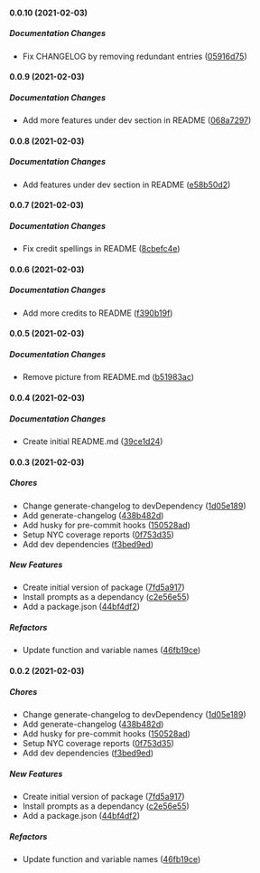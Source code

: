 #### 0.0.10 (2021-02-03)

##### Documentation Changes

*  Fix CHANGELOG by removing redundant entries ([05916d75](https://github.com/brainomite/auto-config-eslint-for-prettier/commit/05916d759f9f8221acd8532c037aa98f768dacda))

#### 0.0.9 (2021-02-03)

##### Documentation Changes

*  Add more features under dev section in  README ([068a7297](https://github.com/brainomite/auto-config-eslint-for-prettier/commit/068a72979457dc3f46d3d6e9d83f15a266649027))

#### 0.0.8 (2021-02-03)

##### Documentation Changes

*  Add features under dev section in  README ([e58b50d2](https://github.com/brainomite/auto-config-eslint-for-prettier/commit/e58b50d27748c8363959bb8c05e90c8bf32243e2))

#### 0.0.7 (2021-02-03)

##### Documentation Changes

*  Fix credit spellings in README ([8cbefc4e](https://github.com/brainomite/auto-config-eslint-for-prettier/commit/8cbefc4e157372e68cdcd71da416714d19aa49d9))

#### 0.0.6 (2021-02-03)

##### Documentation Changes

*  Add more credits to README ([f390b19f](https://github.com/brainomite/auto-config-eslint-for-prettier/commit/f390b19f60dbefca79936f30aacdd989db9a6cfe))

#### 0.0.5 (2021-02-03)

##### Documentation Changes

*  Remove picture from README.md ([b51983ac](https://github.com/brainomite/auto-config-eslint-for-prettier/commit/b51983ac5ab6206ec8e4c7a1d2e4ed95c51e08ea))

#### 0.0.4 (2021-02-03)

##### Documentation Changes

*  Create initial README.md ([39ce1d24](https://github.com/brainomite/auto-config-eslint-for-prettier/commit/39ce1d2460ee15fda7b70931f35e2f784f513edd))

#### 0.0.3 (2021-02-03)

##### Chores

*  Change generate-changelog to devDependency ([1d05e189](https://github.com/brainomite/auto-config-eslint-for-prettier/commit/1d05e189d336e50d8341ba5c7c56994f8213a901))
*  Add generate-changelog ([438b482d](https://github.com/brainomite/auto-config-eslint-for-prettier/commit/438b482dcef7bccf137a6951a49c8e5cd6b1f4c0))
*  Add husky for pre-commit hooks ([150528ad](https://github.com/brainomite/auto-config-eslint-for-prettier/commit/150528adbd463b4674e98158dc953fdaf8bb6595))
*  Setup NYC coverage reports ([0f753d35](https://github.com/brainomite/auto-config-eslint-for-prettier/commit/0f753d3543dddc0a00c86421bb6fa1f6ac1c1901))
*  Add dev dependencies ([f3bed9ed](https://github.com/brainomite/auto-config-eslint-for-prettier/commit/f3bed9ed937ea34422cbb1b950962d64c9cd2ed0))

##### New Features

*  Create initial version of package ([7fd5a917](https://github.com/brainomite/auto-config-eslint-for-prettier/commit/7fd5a9179e44946699f61ced440fa789a81c1078))
*  Install prompts as a dependancy ([c2e56e55](https://github.com/brainomite/auto-config-eslint-for-prettier/commit/c2e56e5566141daa1050f694fd6fdf796b58d859))
*  Add a package.json ([44bf4df2](https://github.com/brainomite/auto-config-eslint-for-prettier/commit/44bf4df214e889556d5f0388302bec0ff4262e09))

##### Refactors

*  Update function and variable names ([46fb19ce](https://github.com/brainomite/auto-config-eslint-for-prettier/commit/46fb19cea745d5e84353c78a56bcfef5968ea5c8))

#### 0.0.2 (2021-02-03)

##### Chores

*  Change generate-changelog to devDependency ([1d05e189](https://github.com/brainomite/auto-config-eslint-for-prettier/commit/1d05e189d336e50d8341ba5c7c56994f8213a901))
*  Add generate-changelog ([438b482d](https://github.com/brainomite/auto-config-eslint-for-prettier/commit/438b482dcef7bccf137a6951a49c8e5cd6b1f4c0))
*  Add husky for pre-commit hooks ([150528ad](https://github.com/brainomite/auto-config-eslint-for-prettier/commit/150528adbd463b4674e98158dc953fdaf8bb6595))
*  Setup NYC coverage reports ([0f753d35](https://github.com/brainomite/auto-config-eslint-for-prettier/commit/0f753d3543dddc0a00c86421bb6fa1f6ac1c1901))
*  Add dev dependencies ([f3bed9ed](https://github.com/brainomite/auto-config-eslint-for-prettier/commit/f3bed9ed937ea34422cbb1b950962d64c9cd2ed0))

##### New Features

*  Create initial version of package ([7fd5a917](https://github.com/brainomite/auto-config-eslint-for-prettier/commit/7fd5a9179e44946699f61ced440fa789a81c1078))
*  Install prompts as a dependancy ([c2e56e55](https://github.com/brainomite/auto-config-eslint-for-prettier/commit/c2e56e5566141daa1050f694fd6fdf796b58d859))
*  Add a package.json ([44bf4df2](https://github.com/brainomite/auto-config-eslint-for-prettier/commit/44bf4df214e889556d5f0388302bec0ff4262e09))

##### Refactors

*  Update function and variable names ([46fb19ce](https://github.com/brainomite/auto-config-eslint-for-prettier/commit/46fb19cea745d5e84353c78a56bcfef5968ea5c8))
